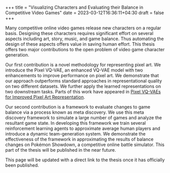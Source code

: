 +++
title = "Visualizing Characters and Evaluating their Balance in Competitive Video Games"
date = 2023-03-12T16:36:11+04:30
draft = false
+++

Many competitive online video games release new characters on a regular basis. Designing these characters requires significant effort on several aspects including art, story, music, and game balance. Thus automating the design of these aspects offers value in saving human effort. This thesis offers two major contributions to the open problem of video game character generation. 

Our first contribution is a novel methodology for representing pixel art. We introduce the Pixel VQ-VAE, an enhanced VQ-VAE model with two enhancements to improve performance on pixel art. We demonstrate that our approach outperforms standard approaches in representational quality on two different datasets. We further apply the learned representations on two downstream tasks. Parts of this work have appeared in [Pixel VQ-VAEs for Improved Pixel Art Representation](https://arxiv.org/abs/2203.12130).

Our second contribution is a framework to evaluate changes to game balance via a process known as meta discovery. We use this meta discovery framework to simulate a large number of games and analyze the resultant game state. In developing this framework we train several reinforcement learning agents to approximate average human players and introduce a dynamic team-generation system. We demonstrate the effectiveness of the framework in approximating the results of balance changes on Pokémon Showdown, a competitive online battle simulator. This part of the thesis will be published in the near future.

This page will be updated with a direct link to the thesis once it has officially been published.